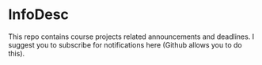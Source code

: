 # InfoDesc
This repo contains course projects related announcements and deadlines. I suggest you to subscribe for notifications here (Github allows you to do this).

